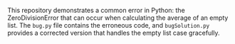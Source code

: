 This repository demonstrates a common error in Python: the ZeroDivisionError that can occur when calculating the average of an empty list. The `bug.py` file contains the erroneous code, and `bugSolution.py` provides a corrected version that handles the empty list case gracefully.
